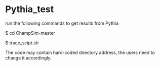 # Pythia_test
run the following commands to get results from Pythia

$ cd ChampSim-master

$ trace_scipt.sh

The code may contain hard-coded directory address, the users need to change it accordingly.
